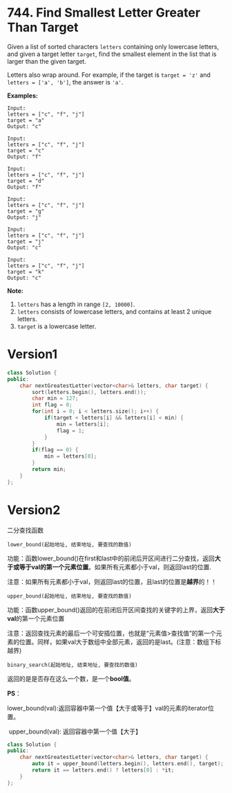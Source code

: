 # 744. Find Smallest Letter Greater Than Target

Given a list of sorted characters `letters` containing only lowercase letters, and given a target letter `target`, find the smallest element in the list that is larger than the given target.

Letters also wrap around. For example, if the target is `target = 'z'` and `letters = ['a', 'b']`, the answer is `'a'`.

**Examples:**

```
Input:
letters = ["c", "f", "j"]
target = "a"
Output: "c"

Input:
letters = ["c", "f", "j"]
target = "c"
Output: "f"

Input:
letters = ["c", "f", "j"]
target = "d"
Output: "f"

Input:
letters = ["c", "f", "j"]
target = "g"
Output: "j"

Input:
letters = ["c", "f", "j"]
target = "j"
Output: "c"

Input:
letters = ["c", "f", "j"]
target = "k"
Output: "c"
```



**Note:**

1. `letters` has a length in range `[2, 10000]`.
2. `letters` consists of lowercase letters, and contains at least 2 unique letters.
3. `target` is a lowercase letter.



# Version1

```cpp
class Solution {
public:
    char nextGreatestLetter(vector<char>& letters, char target) {
        sort(letters.begin(), letters.end());
        char min = 127;
        int flag = 0;
        for(int i = 0; i < letters.size(); i++) {
            if(target < letters[i] && letters[i] < min) {
                min = letters[i];
                flag = 1;
            }
        }
        if(flag == 0) {
            min = letters[0];
        }
        return min;
    }
};
```

# Version2

二分查找函数

`lower_bound(起始地址, 结束地址, 要查找的数值)` 

功能：函数lower_bound()在first和last中的前闭后开区间进行二分查找，返回**大于或等于val的第一个元素位置**。如果所有元素都小于val，则返回last的位置.

注意：如果所有元素都小于val，则返回last的位置，且last的位置是**越界**的！！



`upper_bound(起始地址, 结束地址, 要查找的数值)` 

功能：函数upper_bound()返回的在前闭后开区间查找的关键字的上界，返回**大于val**的第一个元素位置

注意：返回查找元素的最后一个可安插位置，也就是“元素值>查找值”的第一个元素的位置。同样，如果val大于数组中全部元素，返回的是last。(注意：数组下标越界)



`binary_search(起始地址, 结束地址, 要查找的数值)` 

返回的是是否存在这么一个数，是一个**bool值**。



**PS**：

​    lower_bound(val):返回容器中第一个值【大于或等于】val的元素的iterator位置。

​    upper_bound(val): 返回容器中第一个值【大于】

```cpp
class Solution {
public:
    char nextGreatestLetter(vector<char>& letters, char target) {
        auto it = upper_bound(letters.begin(), letters.end(), target);
        return it == letters.end() ? letters[0] : *it;
    }
};
```

